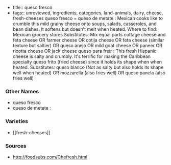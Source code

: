 - title:: queso fresco
- tags:: unreviewed, ingredients, categories, land-animals, dairy, cheese, fresh-cheeses
queso fresco = queso de metate : Mexican cooks like to crumble this mild grainy cheese onto soups, salads, casseroles, and bean dishes. It softens but doesn't melt when heated. Where to find: Mexican grocery stores Substitutes: Mix equal parts cottage cheese and feta cheese OR farmer cheese OR cotija cheese OR feta cheese (similar texture but saltier) OR queso anejo OR mild goat cheese OR paneer OR ricotta cheese OR jack cheese queso para freir : This fresh Hispanic cheese is salty and crumbly. It's terrific for making the Caribbean specialty queso frito (fried cheese) since it holds its shape when when heated. Substitutes: queso blanco (Not as salty but also holds its shape well when heated) OR mozzarella (also fries well) OR queso panela (also fries well)

### Other Names

* queso fresco
* queso de metate :

### Varieties

* [[fresh-cheeses]]

### Sources
* http://foodsubs.com/Chefresh.html
